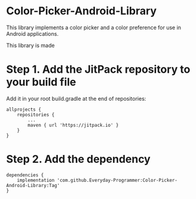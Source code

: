 # Color-Picker-Android-Library
This library implements a color picker and a color preference for use in Android applications.

This library is made 

# Step 1. Add the JitPack repository to your build file
Add it in your root build.gradle at the end of repositories:
```
allprojects {
	repositories {
		...
		maven { url 'https://jitpack.io' }
	}
}
```
# Step 2. Add the dependency
```
dependencies {
	implementation 'com.github.Everyday-Programmer:Color-Picker-Android-Library:Tag'
}
```
